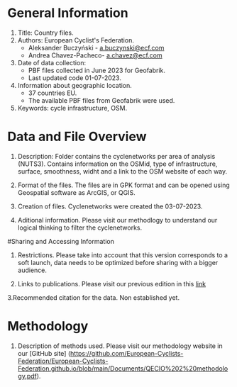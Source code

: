 # General Information
1. Title: Country files.
2. Authors: European Cyclist's Federation. 
    - Aleksander Buczyński - a.buczynski@ecf.com
    - Andrea Chavez-Pacheco- a.chavez@ecf.com
3. Date of data collection:
    - PBF files collected in June 2023 for Geofabrik.
    - Last updated code 01-07-2023.
4. Information about geographic location.
    - 37 countries EU.
    - The available PBF files from Geofabrik were used. 
5. Keywords:
   cycle infrastructure, OSM.

# Data and File Overview
1. Description:
Folder contains the cyclenetworks per area of analysis (NUTS3).
Contains information on the OSMid, type of infrastructure, surface, smoothness, widht and a link to the
OSM website of each way.
 
2. Format of the files.
The files are in GPK format and can be opened using Geospatial software as ArcGIS, or QGIS.

3. Creation of files.
Cyclenetworks were created the 03-07-2023.

4. Aditional information.
Please visit our methodlogy to understand our logical thinking to filter the cyclenetworks.

#Sharing and Accessing Information
1. Restrictions.
Please take into account that this version corresponds to a soft launch, data needs to be optimized before
sharing with a bigger audience.

2. Links to publications.
Please visit our previous edition in this [link](https://lookerstudio.google.com/u/0/reporting/81d2904d-7db5-4ed5-98e0-85af75b46577/page/p_qsvwe0yluc)

3.Recommended citation for the data.
Non established yet.

# Methodology
1. Description of methods used.
Please visit our methodology website in our [GitHub site] (https://github.com/European-Cyclists-Federation/European-Cyclists-Federation.github.io/blob/main/Documents/QECIO%202%20methodology.pdf).
